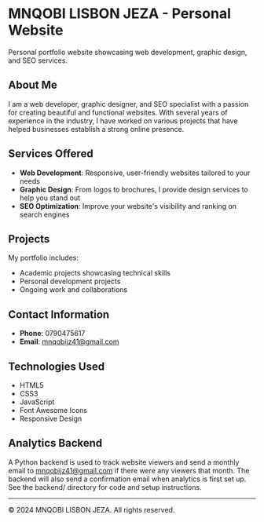 # MNQOBI LISBON JEZA - Personal Website

Personal portfolio website showcasing web development, graphic design, and SEO services.

## About Me

I am a web developer, graphic designer, and SEO specialist with a passion for creating beautiful and functional websites. With several years of experience in the industry, I have worked on various projects that have helped businesses establish a strong online presence.

## Services Offered

- **Web Development**: Responsive, user-friendly websites tailored to your needs
- **Graphic Design**: From logos to brochures, I provide design services to help you stand out
- **SEO Optimization**: Improve your website's visibility and ranking on search engines

## Projects

My portfolio includes:
- Academic projects showcasing technical skills
- Personal development projects
- Ongoing work and collaborations

## Contact Information

- **Phone**: 0790475617
- **Email**: mnqobijz41@gmail.com

## Technologies Used

- HTML5
- CSS3
- JavaScript
- Font Awesome Icons
- Responsive Design

## Analytics Backend

A Python backend is used to track website viewers and send a monthly email to mnqobijz41@gmail.com if there were any viewers that month. The backend will also send a confirmation email when analytics is first set up. See the backend/ directory for code and setup instructions.

---

© 2024 MNQOBI LISBON JEZA. All rights reserved. 
